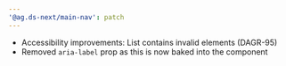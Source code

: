 ```yaml
---
'@ag.ds-next/main-nav': patch
---
```


- Accessibility improvements: List contains invalid elements (DAGR-95)
- Removed `aria-label` prop as this is now baked into the component
